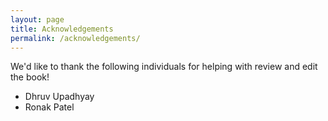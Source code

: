 ```yaml
---
layout: page
title: Acknowledgements
permalink: /acknowledgements/
---
```

We'd like to thank the following individuals for helping with review and edit the book!

- Dhruv Upadhyay
- Ronak Patel